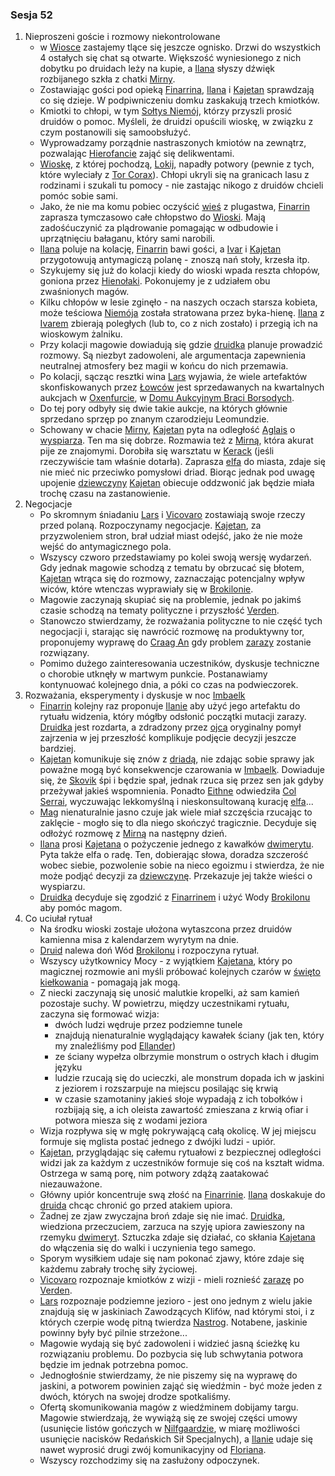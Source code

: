 ### Sesja 52
1. Nieproszeni goście i rozmowy niekontrolowane
    - w [Wiosce](#l_wioska) zastajemy tlące się jeszcze ognisko. Drzwi do wszystkich 4 ostałych się chat są otwarte. Większość wyniesionego z nich dobytku po druidach leży na kupie, a [Ilana](#g_ilana) słyszy dźwięk rozbijanego szkła z chatki [Mirny](#p_mirna).
    - Zostawiając gości pod opieką [Finarrina](#p_druid_finarrin), [Ilana](#g_ilana) i [Kajetan](#g_kajetan) sprawdzają co się dzieje. W podpiwniczeniu domku zaskakują trzech kmiotków.
    - Kmiotki to chłopi, w tym [Sołtys Niemój](#p_niemoj), którzy przyszli prosić druidów o pomoc. Myśleli, że druidzi opuścili wioskę, w związku z czym postanowili się samoobsłużyć. 
    - Wyprowadzamy porządnie nastraszonych kmiotów na zewnątrz, pozwalając [Hierofancie](#p_druid_finarrin) zająć się delikwentami.
    - [Wioskę](#l_wioska), z której pochodzą, [Lokij](#l_lokij), napadły potwory (pewnie z tych, które wyleciały z [Tor Corax](#r_tor_corax)). Chłopi ukryli się na granicach lasu z rodzinami i szukali tu pomocy - nie zastając nikogo z druidów chcieli pomóc sobie sami.
    - Jako, że nie ma komu pobiec oczyścić [wieś](#l_lokij) z plugastwa, [Finarrin](#p_druid_finarrin) zaprasza tymczasowo całe chłopstwo do [Wioski](#l_wioska). Mają zadośćuczynić za plądrowanie pomagając w odbudowie i uprzątnięciu bałaganu, który sami narobili.
    - [Ilana](#g_ilana) poluje na kolację, [Finarrin](#p_druid_finarrin) bawi gości, a [Ivar](#p_ivar) i [Kajetan](#g_kajetan) przygotowują antymagiczą polanę - znoszą nań stoły, krzesła itp.
    - Szykujemy się już do kolacji kiedy do wioski wpada reszta chłopów, goniona przez [Hienołaki](#b_hienolak). Pokonujemy je z udziałem obu zwaśnionych magów. 
    - Kilku chłopów w lesie zginęło - na naszych oczach starsza kobieta, może teściowa [Niemója](#p_niemoj) została stratowana przez byka-hienę. [Ilana](#g_ilana) z [Ivarem](#p_ivar) zbierają poległych (lub to, co z nich zostało) i przegią ich na wioskowym żalniku.
    - Przy kolacji magowie dowiadują się gdzie [druidka](#g_ilana) planuje prowadzić rozmowy. Są niezbyt zadowoleni, ale argumentacja zapewnienia neutralnej atmosfery bez magii w końcu do nich przemawia.
    - Po kolacji, sącząc resztki wina [Lars](#p_lars) wyjawia, że wiele artefaktów skonfiskowanych przez [Łowców](#r_lowca) jest sprzedawanych na kwartalnych aukcjach w [Oxenfurcie](#l_oxenfurt), w [Domu Aukcyjnym Braci Borsodych](#l_dom_borsodych).
    - Do tej pory odbyły się dwie takie aukcje, na których głównie sprzedano sprzęp po znanym czarodzieju Leomundzie.
    - Schowany w chacie [Mirny](#p_mirna), [Kajetan](#g_kajetan) pyta na odległość [Aglais](#p_aglais) o [wyspiarza](#p_skovik). Ten ma się dobrze. Rozmawia też z [Mirną](#p_mirna), która akurat pije ze znajomymi. Dorobiła się warsztatu w [Kerack](#l_kerack) (jeśli rzeczywiście tam właśnie dotarła). Zaprasza [elfa](#g_kajetan) do miasta, zdaje się nie mieć nic przeciwko pomysłowi driad. Biorąc jednak pod uwagę upojenie [dziewczyny](#p_mirna) [Kajetan](#g_kajetan) obiecuje oddzwonić jak będzie miała trochę czasu na zastanowienie.
2. Negocjacje
    - Po skromnym śniadaniu [Lars](#p_lars) i [Vicovaro](#p_florian_z_vicovaro) zostawiają swoje rzeczy przed polaną. Rozpoczynamy negocjacje. [Kajetan](#g_kajetan), za przyzwoleniem stron, brał udział miast odejść, jako że nie może wejść do antymagicznego pola.
    - Wszyscy czworo przedstawiamy po kolei swoją wersję wydarzeń. Gdy jednak magowie schodzą z tematu by obrzucać się błotem, [Kajetan](#g_kajetan) wtrąca się do rozmowy, zaznaczając potencjalny wpływ wiców, które wtenczas wyprawiały się w [Brokilonie](#l_brokilon).
    - Magowie zaczynają skupiać się na problemie, jednak po jakimś czasie schodzą na tematy polityczne i przyszłość [Verden](#l_verden).
    - Stanowczo stwierdzamy, że rozważania polityczne to nie część tych negocjacji i, starając się nawrócić rozmowę na produktywny tor, proponujemy wyprawę do [Craag An](#l_craag_an) gdy problem [zarazy](#r_cialognilec) zostanie rozwiązany.
    - Pomimo dużego zainteresowania uczestników, dyskusje techniczne o chorobie utknęły w martwym punkcie. Postanawiamy kontynuować kolejnego dnia, a póki co czas na podwieczorek.
3. Rozważania, eksperymenty i dyskusje w noc [Imbaelk](#r_imbaelk)
    - [Finarrin](#p_druid_finarrin) kolejny raz proponuje [Ilanie](#g_ilana) aby użyć jego artefaktu do rytuału widzenia, który mógłby odsłonić początki mutacji zarazy. [Druidka](#g_ilana) jest rozdarta, a zdradzony przez [ojca](#p_druid_finarrin) oryginalny pomył zajrzenia w jej przeszłość komplikuje podjęcie decyzji jeszcze bardziej.
    - [Kajetan](#g_kajetan) komunikuje się znów z [driadą](#p_aglais), nie zdając sobie sprawy jak poważne mogą być konsekwencje czarowania w [Imbaelk](#r_imbaelk). Dowiaduje się, że [Skovik](#p_skovik) śpi i będzie spał, jednak rzuca się przez sen jak gdyby przeżywał jakieś wspomnienia. Ponadto [Eithne](#p_eithne) odwiedziła [Col Serrai](#l_col_serrai), wyczuwając lekkomyślną i nieskonsultowaną kurację [elfa](#g_kajetan)...
    - [Mag](#g_kajetan) nienaturalnie jasno czuje jak wiele miał szczęścia rzucając to zaklęcie - mogło się to dla niego skończyć tragicznie. Decyduje się odłożyć rozmowę z [Mirną](#p_mirna) na następny dzień.
    - [Ilana](#g_ilana) prosi [Kajetana](#g_kajetan) o pożyczenie jednego z kawałków [dwimerytu](#r_dwimeryt). Pyta także elfa o radę. Ten, dobierając słowa, doradza szczerość wobec siebie, pozwolenie sobie na nieco egoizmu i stwierdza, że nie może podjąć decyzji za [dziewczynę](#g_ilana). Przekazuje jej także wieści o wyspiarzu.
    - [Druidka](#g_ilana) decyduje się zgodzić z [Finarrinem](#p_druid_finarrin) i użyć Wody [Brokilonu](#l_brokilon) aby pomóc magom.
4. Co uciułał rytuał
    - Na środku wioski zostaje ułożona wytaszcona przez druidów kamienna misa z kalendarzem wyrytym na dnie.
    - [Druid](#p_druid_finarrin) nalewa doń Wód [Brokilonu](#l_brokilon) i rozpoczyna rytuał.
    - Wszyscy użytkownicy Mocy - z wyjątkiem [Kajetana](#g_kajetan), który po magicznej rozmowie ani myśli próbować kolejnych czarów w [święto kiełkowania](#r_imbaelk) - pomagają jak mogą.
    - Z niecki zaczynają się unosić malutkie kropelki, aż sam kamień pozostaje suchy. W powietrzu, między uczestnikami rytuału, zaczyna się formować wizja: 
        - dwóch ludzi wędruje przez podziemne tunele
        - znajdują nienaturalnie wyglądający kawałek ściany (jak ten, który my znaleźliśmy pod [Ellander](#l_ellander))
        - ze ściany wypełza olbrzymie monstrum o ostrych kłach i długim języku
        - ludzie rzucają się do ucieczki, ale monstrum dopada ich w jaskini z jeziorem i rozszarpuje na miejscu posilając się krwią
        - w czasie szamotaniny jakieś słoje wypadają z ich tobołków i rozbijają się, a ich oleista zawartość zmieszana z krwią ofiar i potwora miesza się z wodami jeziora
    - Wizja rozpływa się w mgłę pokrywającą całą okolicę. W jej miejscu formuje się mglista postać jednego z dwójki ludzi - upiór.
    - [Kajetan](#g_kajetan), przyglądając się całemu rytuałowi z bezpiecznej odległości widzi jak za każdym z uczestników formuje się coś na kształt widma. Ostrzega w samą porę, nim potwory zdążą zaatakować niezauważone.
    - Główny upiór koncentruje swą złość na [Finarrinie](#p_druid_finarrin). [Ilana](#g_ilana) doskakuje do [druida](#p_druid_finarrin) chcąc chronić go przed atakiem upiora.
    - Żadnej ze zjaw zwyczajna broń zdaje się nie imać. [Druidka](#g_ilana), wiedziona przeczuciem, zarzuca na szyję upiora zawieszony na rzemyku [dwimeryt](#r_dwimeryt). Sztuczka zdaje się działać, co skłania [Kajetana](#g_kajetan) do włączenia się do walki i uczynienia tego samego.
    - Sporym wysiłkiem udaje się nam pokonać zjawy, które zdaje się każdemu zabrały trochę siły życiowej.
    - [Vicovaro](#p_florian_z_vicovaro) rozpoznaje kmiotków z wizji - mieli roznieść [zarazę](#r_cialognilec) po [Verden](#l_verden).
    - [Lars](#p_lars) rozpoznaje podziemne jezioro - jest ono jednym z wielu jakie znajdują się w jaskiniach Zawodzących Klifów, nad którymi stoi, i z których czerpie wodę pitną twierdza [Nastrog](#l_nastrog). Notabene, jaskinie powinny były być pilnie strzeżone...
    - Magowie wydają się być zadowoleni i widzieć jasną ścieżkę ku rozwiązaniu problemu. Do pozbycia się lub schwytania potwora będzie im jednak potrzebna pomoc. 
    - Jednogłośnie stwierdzamy, że nie piszemy się na wyprawę do jaskini, a potworem powinien zająć się wiedźmin - być może jeden z dwóch, których na swojej drodze spotkaliśmy.
    - Ofertą skomunikowania magów z wiedźminem dobijamy targu. Magowie stwierdzają, że wywiążą się ze swojej części umowy (usunięcie listów gończych w [Nilfgaardzie](#l_nilfgaard), w miarę możliwości usunięcie nacisków Redańskich Sił Specjalnych), a [Ilanie](#g_ilana) udaje się nawet wyprosić drugi zwój komunikacyjny od [Floriana](#p_florian_z_vicovaro).
    - Wszyscy rozchodzimy się na zasłużony odpoczynek.